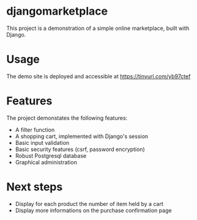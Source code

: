 # djangomarketplace
This project is a demonstration of a simple online marketplace, built with Django.

# Usage
The demo site is deployed and accessible at https://tinyurl.com/yb97ctef

# Features
The project demonstates the following features:
 - A filter function
 - A shopping cart, implemented with Django's session
 - Basic input validation
 - Basic security features (csrf, password encryption)
 - Robust Postgresql database
 - Graphical administration

# Next steps
 - Display for each product the number of item held by a cart
 - Display more informations on the purchase confirmation page
